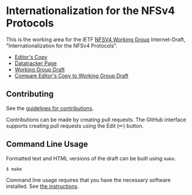 # Internationalization for the NFSv4 Protocols

This is the working area for the IETF [NFSV4 Working Group](https://datatracker.ietf.org/group/nfsv4/documents/) Internet-Draft, "Internationalization for the NFSv4 Protocols".

* [Editor's Copy](https://ietf-wg-nfsv4.github.io/internationalization/#go.draft-ietf-nfsv4-internationalization.html)
* [Datatracker Page](https://datatracker.ietf.org/doc/draft-ietf-nfsv4-internationalization)
* [Working Group Draft](https://datatracker.ietf.org/doc/html/draft-ietf-nfsv4-internationalization)
* [Compare Editor's Copy to Working Group Draft](https://ietf-wg-nfsv4.github.io/internationalization/#go.draft-ietf-nfsv4-internationalization.diff)


## Contributing

See the
[guidelines for contributions](https://github.com/ietf-wg-nfsv4/internationalization/blob/main/CONTRIBUTING.md).

Contributions can be made by creating pull requests.
The GitHub interface supports creating pull requests using the Edit (✏) button.


## Command Line Usage

Formatted text and HTML versions of the draft can be built using `make`.

```sh
$ make
```

Command line usage requires that you have the necessary software installed.  See
[the instructions](https://github.com/martinthomson/i-d-template/blob/main/doc/SETUP.md).

